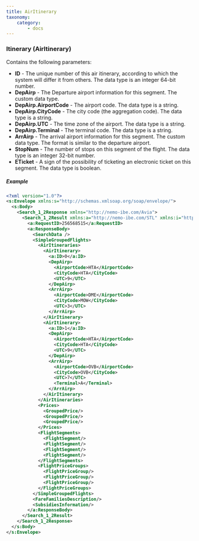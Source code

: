 ```yaml
---
title: AirItinerary
taxonomy:
    category:
        - docs
---
```


### Itinerary (AirItinerary)

Contains the following parameters:

-   **ID** - The unique number of this air itinerary, according to which the system will differ it from others. The data type is an integer 64-bit number.
-   **DepAirp** - The Departure airport information for this segment. The custom data type.
-   **DepAirp.AirportCode** - The airport code. The data type is a string.
-   **DepAirp.CityCode** - The city code (the aggregation code). The data type is a string.
-   **DepAirp.UTC** - The time zone of the airport. The data type is a string.
-   **DepAirp.Terminal** - The terminal code. The data type is a string.
-   **ArrAirp** - The arrival airport information for this segment. The custom data type. The format is similar to the departure airport.
-   **StopNum** - The number of stops on this segment of the flight. The data type is an integer 32-bit number.
-   **ETicket** - A sign of the possibility of ticketing an electronic ticket on this segment. The data type is boolean.

##### Example

```xml
<?xml version="1.0"?>
<s:Envelope xmlns:s="http://schemas.xmlsoap.org/soap/envelope/">
  <s:Body>
    <Search_1_2Response xmlns="http://nemo-ibe.com/Avia">
      <Search_1_2Result xmlns:a="http://nemo-ibe.com/STL" xmlns:i="http://www.w3.org/2001/XMLSchema-instance">
        <a:RequestID>256568515</a:RequestID>
        <a:ResponseBody>
          <SearchData />
          <SimpleGroupedFlights>
            <AirItineraries>
              <AirItinerary>
                <a:ID>0</a:ID>
                <DepAirp>
                  <AirportCode>HTA</AirportCode>
                  <CityCode>HTA</CityCode>
                  <UTC>9</UTC>
                </DepAirp>
                <ArrAirp>
                  <AirportCode>DME</AirportCode>
                  <CityCode>MOW</CityCode>
                  <UTC>3</UTC>
                </ArrAirp>
              </AirItinerary>
              <AirItinerary>
                <a:ID>1</a:ID>
                <DepAirp>
                  <AirportCode>HTA</AirportCode>
                  <CityCode>HTA</CityCode>
                  <UTC>9</UTC>
                </DepAirp>
                <ArrAirp>
                  <AirportCode>OVB</AirportCode>
                  <CityCode>OVB</CityCode>
                  <UTC>7</UTC>
                  <Terminal>A</Terminal>
                </ArrAirp>
              </AirItinerary>
            </AirItineraries>
            <Prices>
              <GroupedPrice/>
              <GroupedPrice/>
              <GroupedPrice/>
            </Prices>
            <FlightSegments>
              <FlightSegment/>
              <FlightSegment/>
              <FlightSegment/>
              <FlightSegment/>
            </FlightSegments>
            <FlightPriceGroups>
              <FlightPriceGroup/>
              <FlightPriceGroup/>
              <FlightPriceGroup/>
            </FlightPriceGroups>
          </SimpleGroupedFlights>
          <FareFamiliesDescription/>
          <SubsidiesInformation/>
        </a:ResponseBody>
      </Search_1_2Result>
    </Search_1_2Response>
  </s:Body>
</s:Envelope>
```
